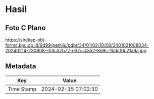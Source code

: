 # Hasil

## Foto C Plano

https://sirekap-obj-formc.kpu.go.id/9d99/pemilu/pdpr/34/01/02/10/08/3401021008034-20240214-230808--03c37b72-e37c-4352-8b9c-1bdcf0c21a9a.jpg


## Metadata

| Key        | Value               |
| ---------- | ------------------- |
| Time Stamp | 2024-02-15 07:02:30 |



